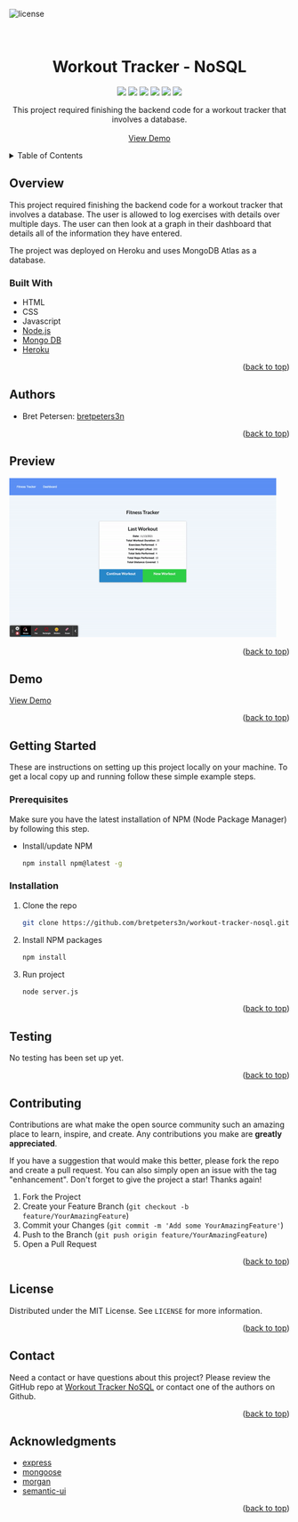 <div id="top"></div>
<!-- PROJECT SHIELDS -->
<!--
*** https://www.markdownguide.org/basic-syntax/#reference-style-links
-->
<!--
[![Contributors][contributors-shield]][contributors-url]
[![Forks][forks-shield]][forks-url]
[![Stargazers][stars-shield]][stars-url]
[![Issues][issues-shield]][issues-url]
[![MIT License][license-shield]][license-url]
[![LinkedIn][linkedin-shield]][linkedin-url]
-->

![license](https://img.shields.io/badge/license-MIT-red) 

<!-- PROJECT LOGO -->
<br />
<div align="center">
  <!--
  <a href="https://github.com/github_username/repo_name">
    <img src="images/logo.png" alt="Logo" width="80" height="80">
  </a>
  -->

<h1 align="center">Workout Tracker - NoSQL</h1>

  <p align="center">
    <img src="https://img.shields.io/badge/HTML-orange"/>
    <img src="https://img.shields.io/badge/CSS-yellow"/>
    <!--<img src="https://img.shields.io/badge/Bulma-blue"/>-->
    <img src="https://img.shields.io/badge/Javascript-green"/>
    <!--<img src="https://img.shields.io/badge/jQuery-violet"/>-->
    <img src="https://img.shields.io/badge/-Node.js-blue"/>
    <img src="https://img.shields.io/badge/Mongo DB-indigo"/>
    <img src="https://img.shields.io/badge/Heroku-violet"/>
    <!--<img src="https://img.shields.io/badge/-JSON-red"/>
    <img src="https://img.shields.io/badge/-SQL-orange  "/>-->
  </p>

  <p align="center">
    This project required finishing the backend code for a workout tracker that involves a database.
    <br />
    <br />
    <a href="https://workout-tracker-bretpeters3n.herokuapp.com/">View Demo</a>
  </p>
</div>


<!--
Here's a blank template to get started: To avoid retyping too much info. Do a search and replace with your text editor for the following: `github_username`, `repo_name`, `twitter_handle`, `linkedin_username`, `email`, `email_client`, `project_title`, `project_description`
-->


<!-- TABLE OF CONTENTS -->
<details>
  <summary>Table of Contents</summary>
  <ul>
    <li>
      <a href="#overview">Overview</a>
      <ul>
        <li><a href="#built-with">Built With</a></li>
      </ul>
    </li>
    <li>
      <a href="#getting-started">Getting Started</a>
      <ul>
        <li><a href="#prerequisites">Prerequisites</a></li>
        <li><a href="#installation">Installation</a></li>
      </ul>
    </li>
    <li><a href="#authors">Authors</a></li>
    <li><a href="#preview">Preview</a></li>
    <li><a href="#demo">Demo</a></li>
    <li><a href="#testing">Testing</a></li>
    <li><a href="#contributing">Contributing</a></li>
    <li><a href="#license">License</a></li>
    <li><a href="#contact">Contact</a></li>
    <li><a href="#acknowledgments">Acknowledgments</a></li>
  </ul>
</details>


<!-- OVERVIEW -->
## Overview
This project required finishing the backend code for a workout tracker that involves a database. The user is allowed to log exercises with details over multiple days. The user can then look at a graph in their dashboard that details all of the information they have entered.

The project was deployed on Heroku and uses MongoDB Atlas as a database.


<!-- BUILT WITH -->
### Built With
* HTML
* CSS
* Javascript
* [Node.js](https://nodejs.org/en/)
* [Mongo DB](https://www.mongodb.com/)
* [Heroku](https://www.heroku.com/)
<!--* [jQuery](https://jquery.com/)
* [Bootstrap](https://getbootstrap.com/)-->

<p align="right">(<a href="#top">back to top</a>)</p>


<!-- AUTHORS -->
## Authors
- Bret Petersen: [bretpeters3n](https://github.com/bretpeters3n)

<p align="right">(<a href="#top">back to top</a>)</p>


<!-- PREVIEW -->
## Preview
![image](./assets/workout-tracker.gif)

<p align="right">(<a href="#top">back to top</a>)</p>


<!-- DEMO -->
## Demo
[View Demo](https://workout-tracker-bretpeters3n.herokuapp.com/)

<p align="right">(<a href="#top">back to top</a>)</p>


<!-- GETTING STARTED -->
## Getting Started
These are instructions on setting up this project locally on your machine. To get a local copy up and running follow these simple example steps.


### Prerequisites
Make sure you have the latest installation of NPM (Node Package Manager) by following this step.
* Install/update NPM
   ```sh
   npm install npm@latest -g
   ```


### Installation
1. Clone the repo
   ```sh
   git clone https://github.com/bretpeters3n/workout-tracker-nosql.git
   ```
2. Install NPM packages
   ```sh
   npm install
   ```
3. Run project
   ```sh
   node server.js
   ```

<p align="right">(<a href="#top">back to top</a>)</p>


## Testing
No testing has been set up yet.

<p align="right">(<a href="#top">back to top</a>)</p>


<!-- CONTRIBUTING -->
## Contributing

Contributions are what make the open source community such an amazing place to learn, inspire, and create. Any contributions you make are **greatly appreciated**.

If you have a suggestion that would make this better, please fork the repo and create a pull request. You can also simply open an issue with the tag "enhancement".
Don't forget to give the project a star! Thanks again!

1. Fork the Project
2. Create your Feature Branch (`git checkout -b feature/YourAmazingFeature`)
3. Commit your Changes (`git commit -m 'Add some YourAmazingFeature'`)
4. Push to the Branch (`git push origin feature/YourAmazingFeature`)
5. Open a Pull Request

<p align="right">(<a href="#top">back to top</a>)</p>


<!-- LICENSE -->
## License
Distributed under the MIT License. See `LICENSE` for more information.

<p align="right">(<a href="#top">back to top</a>)</p>


<!-- QUESTIONS -->
## Contact
Need a contact or have questions about this project? Please review the GitHub repo at [Workout Tracker NoSQL](https://github.com/bretpeters3n/workout-tracker-nosql) or contact one of the authors on Github.

<p align="right">(<a href="#top">back to top</a>)</p>


<!-- ACKNOWLEDGMENTS -->
## Acknowledgments

* [express](https://www.npmjs.com/package/express)
* [mongoose](https://www.npmjs.com/package//mongoose)
* [morgan](https://www.npmjs.com/package/morgan)
* [semantic-ui](https://semantic-ui.com/)

<p align="right">(<a href="#top">back to top</a>)</p>